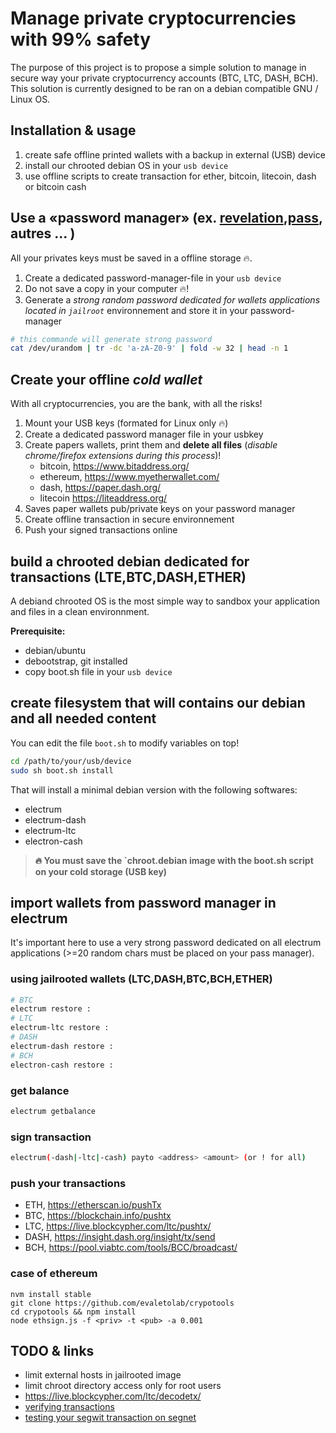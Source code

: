 # Manage private cryptocurrencies with 99% safety
The purpose of this project is to propose a simple solution to manage in secure way
your private cryptocurrency accounts (BTC, LTC, DASH, BCH).
This solution is currently designed to be ran on a debian compatible GNU / Linux OS.

## Installation & usage 
1. create safe offline printed wallets with a backup in external (USB) device 
2. install our chrooted debian OS in your `usb device` 
3. use offline scripts to create transaction for ether, bitcoin, litecoin, dash or bitcoin cash

## Use a «password manager» (ex. [revelation](https://revelation.olasagasti.info/),[pass](https://www.passwordstore.org/), autres ... )
All your privates keys must be saved in a offline storage :fire:.
1. Create a dedicated password-manager-file in your `usb device` 
2. Do not save a copy in your computer :fire:!
3. Generate a *strong random password dedicated for wallets applications located in `jailroot`* environnement and store it in your password-manager

```bash
# this commande will generate strong password
cat /dev/urandom | tr -dc 'a-zA-Z0-9' | fold -w 32 | head -n 1
```

## Create your offline *cold wallet* 
With all cryptocurrencies, you are the bank, with all the risks! 

1. Mount your USB keys (formated for Linux only :fire:)
1. Create a dedicated password manager file in your usbkey
1. Create papers wallets, print them and **delete all files** (*disable chrome/firefox extensions during this process*)! 
   * bitcoin, https://www.bitaddress.org/ 
   * ethereum, https://www.myetherwallet.com/ 
   * dash, https://paper.dash.org/ 
   * litecoin https://liteaddress.org/ 
2. Saves paper wallets pub/private keys on your password manager 
3. Create offline transaction in secure environnement
4. Push your signed transactions online


## build a chrooted debian dedicated for transactions (LTE,BTC,DASH,ETHER)
A debiand chrooted OS is the most simple way to sandbox your application and files in a clean environnment. 

**Prerequisite:**
* debian/ubuntu 
* debootstrap, git installed
* copy boot.sh file in your `usb device`


## create filesystem that will contains our debian and all needed content
You can edit the file `boot.sh` to modify variables on top!

```bash
cd /path/to/your/usb/device
sudo sh boot.sh install
```

That will install a minimal debian version with the following softwares:
* electrum 
* electrum-dash
* electrum-ltc
* electron-cash 

> **:fire: You must save the `chroot.debian image with the boot.sh script on your cold storage (USB key)**

## import wallets from password manager in electrum
It's important here to use a very strong password dedicated on all electrum applications (>=20 random chars must be placed on your pass manager).

### using jailrooted wallets (LTC,DASH,BTC,BCH,ETHER)
```bash
# BTC
electrum restore :
# LTC
electrum-ltc restore :
# DASH
electrum-dash restore :
# BCH
electron-cash restore :
```

### get balance 

```bash
electrum getbalance

```
 
### sign transaction

```bash
electrum(-dash|-ltc|-cash) payto <address> <amount> (or ! for all)
```

### push your transactions 
* ETH, https://etherscan.io/pushTx
* BTC, https://blockchain.info/pushtx
* LTC, https://live.blockcypher.com/ltc/pushtx/
* DASH, https://insight.dash.org/insight/tx/send
* BCH, https://pool.viabtc.com/tools/BCC/broadcast/


### case of ethereum 

```
nvm install stable
git clone https://github.com/evaletolab/crypotools
cd crypotools && npm install
node ethsign.js -f <priv> -t <pub> -a 0.001
```

## TODO & links

* limit external hosts in jailrooted image
* limit chroot directory access only for root users
* https://live.blockcypher.com/ltc/decodetx/
* [verifying transactions](https://coinb.in/#verify)
* [testing your segwit transaction on segnet](http://n.bitcoin.ninja/checktx)


